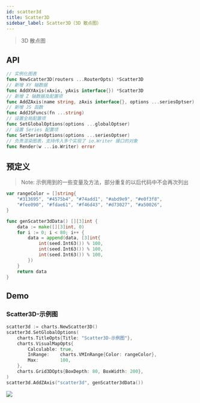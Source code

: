 ```yaml
---
id: scatter3d
title: Scatter3D
sidebar_label: Scatter3D（3D 散点图）
---
```


> 3D 散点图

## API
```go
// 实例化图表
func NewScatter3D(routers ...RouterOpts) *Scatter3D
// 新增 XY 轴数据
func AddXYAxis(xAxis, yAxis interface{}) *Scatter3D
// 新增 Z 轴数据及配置项
func AddZAxis(name string, zAxis interface{}, options ...seriesOptser) *Scatter3D
// 新增 JS 函数
func AddJSFuncs(fn ...string)
// 设置全局配置项
func SetGlobalOptions(options ...globalOptser)
// 设置 Series 配置项
func SetSeriesOptions(options ...seriesOptser)
// 负责渲染图表，支持传入多个实现了 io.Writer 接口的对象
func Render(w ...io.Writer) error
```

## 预定义
> Note: 示例用到的一些变量及方法，部分重复的以后代码中不会再次列出
```go
var rangeColor = []string{
    "#313695", "#4575b4", "#74add1", "#abd9e9", "#e0f3f8",
    "#fee090", "#fdae61", "#f46d43", "#d73027", "#a50026",
}

func genScatter3dData() [][3]int {
    data := make([][3]int, 0)
    for i := 0; i < 80; i++ {
        data = append(data, [3]int{
            int(seed.Int63()) % 100,
            int(seed.Int63()) % 100,
            int(seed.Int63()) % 100,
        })
    }
    return data
}
```

## Demo

### Scatter3D-示例图
```go
scatter3d := charts.NewScatter3D()
scatter3d.SetGlobalOptions(
	charts.TitleOpts{Title: "Scatter3D-示例图"},
	charts.VisualMapOpts{
		Calculable: true,
		InRange:    charts.VMInRange{Color: rangeColor},
		Max:        100,
	},
	charts.Grid3DOpts{BoxDepth: 80, BoxWidth: 200},
)
scatter3d.AddZAxis("scatter3d", genScatter3dData())
```
![](https://user-images.githubusercontent.com/19553554/52464647-aee81b80-2bb6-11e9-864e-c544392e523a.gif)
